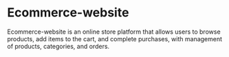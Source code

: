 # Ecommerce-website
Ecommerce-website is an online store platform that allows users to browse products, add items to the cart, and complete purchases, with management of products, categories, and orders.
